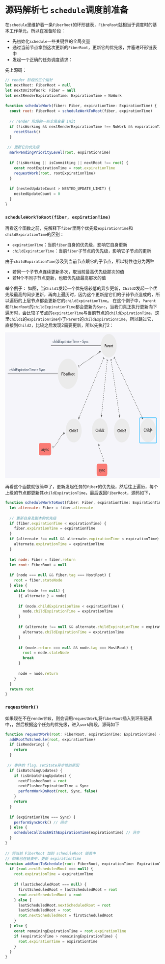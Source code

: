 # 源码解析七  `schedule`调度前准备

在`schedule`里维护着一条`FiberRoot`的环形链表，`FibreRoot`就相当于调度时的基本工作单元，所以在准备阶段：
- 先初始化`schedule`一些关键性的全局变量
- 通过当前节点拿到这次更新的`FiberRoot`，更新它的优先级，并塞进环形链表中
- 发起一个正确的任务调度请求：

先上源码：

``` javaScript
// render 阶段的三个指针
let nextRoot: FiberRoot = null
let nextUnitOfWork: Fiber = null
let nextRenderExpirationTime: ExpirationTime = NoWork

function scheduleWork(fiber: Fiber, expirationTime: ExpirationTime) {
  const root: FiberRoot = scheduleWorkToRoot(fiber, expirationTime)

  // render 阶段的一些全局变量 init
  if (!isWorking && nextRenderExpirationTime !== NoWork && expirationTime > nextRenderExpirationTime) {
    resetStack()
  }

 // 更新它的优先级
  markPendingPriorityLevel(root, expirationTime)

  if (!isWorking || isCommitting || nextRoot !== root) {
    const rootExpirationTime = root.expirationTime
    requestWork(root, rootExpirationTime)
  }

  if (nestedUpdateCount > NESTED_UPDATE_LIMIT) {
    nestedUpdateCount = 0
  }
}
```

### `scheduleWorkToRoot(fiber, expirationTime)`
再看这个函数之前，先解释下`fiber`里两个优先级`expirationTime`和`childExpirationTime`的区别：

- `expirationTime`：当前`fiber`自身的优先级，影响它自身更新
- `childExpirationTime`：当前`fiber`子节点的优先级，影响它子节点的更新

由于`childExpirationTime`涉及到当前节点跟它的子节点，所以特性也分为两种
- 若同一个子节点连续更新多次，取当前最高优先级那次的值
- 若N个不同子节点更新，也取优先级最高那次的值

举个例子：
如图，当`Child1`发起一个优先级较低的异步更新，`Child2`发起一个优先级最高的同步更新，再向上遍历时，因为这个更新是它们的子孙节点造成的，所以遍历的上层节点都会更新它的`childExpirationTime`。
在这个例子中，`Parent`和`FiberRoot`的`childExpirationTime`都会更新为`Sync`，当我们真正执行更新向下遍历时，会比较子节点的`expirationTime`与当前节点的`childExpirationTime`，这里`Child1`的`expirationTime`小于`Parent`的`childExpirationTime`，所以跳过它，直接到`Child2`，比较之后发现2需要更新，所以先执行2：

<img src="./schedule/childExpirationTime.png" width="750" height="475"/>

再看这个函数就很简单了，更新发起任务的`fiber`的优先级，然后往上遍历，每个上级的节点都更新其`childExpirationTime`，最后返回`FiberRoot`，源码如下，
``` javaScript
function scheduleWorkToRoot(fiber: Fiber, expirationTime: ExpirationTime): FiberRoot {
  let alternate: Fiber = fiber.alternate

  // 更新自身及副本的优先级
  if (fiber.expirationTime < expirationTime) {
    fiber.expirationTime = expirationTime
  }
  if (alternate !== null && alternate.expirationTime < expirationTime) {
    alternate.expirationTime = expirationTime
  }

  let node: Fiber = fiber.return
  let root: FiberRoot = null

  if (node === null && fiber.tag === HostRoot) {
    root = fiber.stateNode
  } else {
    while (node !== null) {
      ({ alternate } = node)

      if (node.childExpirationTime < expirationTime) {
        node.childExpirationTime = expirationTime
      }

      if (alternate !== null && alternate.childExpirationTime < expirationTime) {
        alternate.childExpirationTime = expirationTime
      }

      if (node.return === null && node.tag === HostRoot) {
        root = node.stateNode
        break
      }

      node = node.return
    }
  }
  return root
}
```

### `requestWork()`
如果现在不在`render阶段`，则会调用`requestWork`,将`fiberRoot`插入到环形链表中，，然后根据这个任务的优先级，进入`work`阶段，源码如下

```javaScript
function requestWork(root: FiberRoot, expirationTime: ExpirationTime) {
  addRootToSchedule(root, expirationTime)
  if (isRendering) {
    return
  }

 // 事件的 flag，setState异步性的原因
  if (isBatchingUpdates) {
    if (isUnbatchingUpdates) {
      nextFlushedRoot = root
      nextFlushedExpirationTime = Sync
      performWorkOnRoot(root, Sync, false)
    }
    return
  }

  if (expirationTime === Sync) {
    performSyncWork() // 同步
  } else {
    scheduleCallbackWithExpirationTime(expirationTime) // 异步
  }
}

// 将当前 FiberRoot 加到 scheduleRoot 链表中
// 如果已在链表中，更新 expirationTime
function addRootToSchedule(root: FiberRoot, expirationTime: ExpirationTime) {
  if (root.nextScheduledRoot === null) {
    root.expirationTime = expirationTime

    if (lastScheduledRoot === null) {
      firstScheduledRoot = lastScheduledRoot = root
      root.nextScheduledRoot = root
    } else {
      lastScheduledRoot.nextScheduledRoot = root
      lastScheduledRoot = root
      root.nextScheduledRoot = firstScheduledRoot
    }
  } else {
    const remainingExpirationTime = root.expirationTime
    if (expirationTime > remainingExpirationTime) {
      root.expirationTime = expirationTime
    }
  }
}
```










